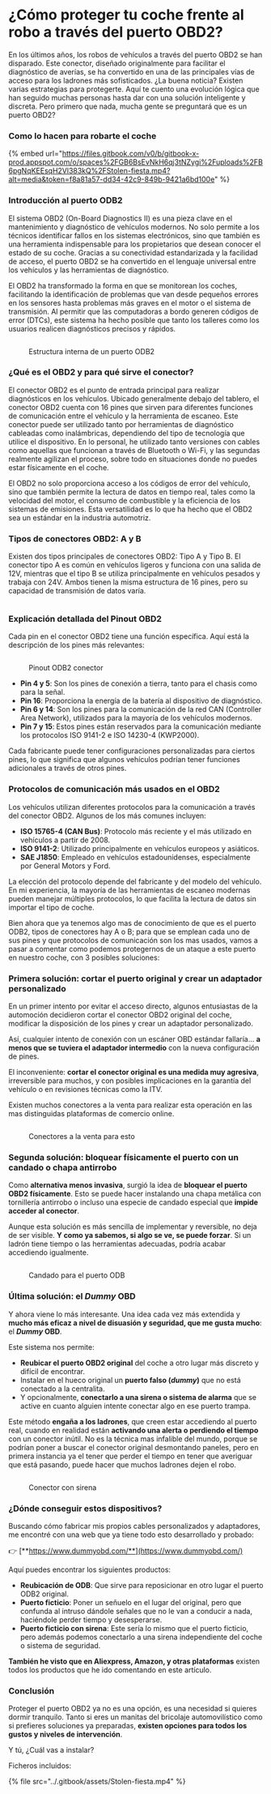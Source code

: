 # ¿Cómo proteger tu coche frente al robo a través del puerto OBD2?

En los últimos años, los robos de vehículos a través del puerto OBD2 se han disparado. Este conector, diseñado originalmente para facilitar el diagnóstico de averías, se ha convertido en una de las principales vías de acceso para los ladrones más sofisticados. ¿La buena noticia? Existen varias estrategias para protegerte. Aquí te cuento una evolución lógica que han seguido muchas personas hasta dar con una solución inteligente y discreta. Pero primero que nada, mucha gente se preguntará que es un puerto OBD2?

### **Como lo hacen para robarte el coche**

{% embed url="https://files.gitbook.com/v0/b/gitbook-x-prod.appspot.com/o/spaces%2FGB6BsEvNkH6qj3tNZygi%2Fuploads%2FB6pgNqKEEsqH2Vl383kQ%2FStolen-fiesta.mp4?alt=media&token=f8a81a57-dd34-42c9-849b-9421a6bd100e" %}

### **Introducción al puerto ODB2**

El sistema OBD2 (On-Board Diagnostics II) es una pieza clave en el mantenimiento y diagnóstico de vehículos modernos. No solo permite a los técnicos identificar fallos en los sistemas electrónicos, sino que también es una herramienta indispensable para los propietarios que desean conocer el estado de su coche. Gracias a su conectividad estandarizada y la facilidad de acceso, el puerto OBD2 se ha convertido en el lenguaje universal entre los vehículos y las herramientas de diagnóstico.

El OBD2 ha transformado la forma en que se monitorean los coches, facilitando la identificación de problemas que van desde pequeños errores en los sensores hasta problemas más graves en el motor o el sistema de transmisión. Al permitir que las computadoras a bordo generen códigos de error (DTCs), este sistema ha hecho posible que tanto los talleres como los usuarios realicen diagnósticos precisos y rápidos.

<figure><img src="../.gitbook/assets/image (64).png" alt=""><figcaption><p>Estructura interna de un puerto ODB2</p></figcaption></figure>

### **¿Qué es el OBD2 y para qué sirve el conector?**

El conector OBD2 es el punto de entrada principal para realizar diagnósticos en los vehículos. Ubicado generalmente debajo del tablero, el conector OBD2 cuenta con 16 pines que sirven para diferentes funciones de comunicación entre el vehículo y la herramienta de escaneo. Este conector puede ser utilizado tanto por herramientas de diagnóstico cableadas como inalámbricas, dependiendo del tipo de tecnología que utilice el dispositivo. En lo personal, he utilizado tanto versiones con cables como aquellas que funcionan a través de Bluetooth o Wi-Fi, y las segundas realmente agilizan el proceso, sobre todo en situaciones donde no puedes estar físicamente en el coche.

El OBD2 no solo proporciona acceso a los códigos de error del vehículo, sino que también permite la lectura de datos en tiempo real, tales como la velocidad del motor, el consumo de combustible y la eficiencia de los sistemas de emisiones. Esta versatilidad es lo que ha hecho que el OBD2 sea un estándar en la industria automotriz.

### **Tipos de conectores OBD2: A y B**

Existen dos tipos principales de conectores OBD2: Tipo A y Tipo B. El conector tipo A es común en vehículos ligeros y funciona con una salida de 12V, mientras que el tipo B se utiliza principalmente en vehículos pesados y trabaja con 24V. Ambos tienen la misma estructura de 16 pines, pero su capacidad de transmisión de datos varía.

<figure><img src="../.gitbook/assets/image (65).png" alt=""><figcaption></figcaption></figure>

### **Explicación detallada del Pinout OBD2**

Cada pin en el conector OBD2 tiene una función específica. Aquí está la descripción de los pines más relevantes:

<figure><img src="../.gitbook/assets/image (66).png" alt=""><figcaption><p>Pinout ODB2 conector</p></figcaption></figure>

* **Pin 4 y 5**: Son los pines de conexión a tierra, tanto para el chasis como para la señal.
* **Pin 16**: Proporciona la energía de la batería al dispositivo de diagnóstico.
* **Pin 6 y 14**: Son los pines para la comunicación de la red CAN (Controller Area Network), utilizados para la mayoría de los vehículos modernos.
* **Pin 7 y 15**: Estos pines están reservados para la comunicación mediante los protocolos ISO 9141-2 e ISO 14230-4 (KWP2000).

Cada fabricante puede tener configuraciones personalizadas para ciertos pines, lo que significa que algunos vehículos podrían tener funciones adicionales a través de otros pines.&#x20;

### **Protocolos de comunicación más usados en el OBD2**

Los vehículos utilizan diferentes protocolos para la comunicación a través del conector OBD2. Algunos de los más comunes incluyen:

* **ISO 15765-4 (CAN Bus)**: Protocolo más reciente y el más utilizado en vehículos a partir de 2008.
* **ISO 9141-2**: Utilizado principalmente en vehículos europeos y asiáticos.
* **SAE J1850**: Empleado en vehículos estadounidenses, especialmente por General Motors y Ford.

La elección del protocolo depende del fabricante y del modelo del vehículo. En mi experiencia, la mayoría de las herramientas de escaneo modernas pueden manejar múltiples protocolos, lo que facilita la lectura de datos sin importar el tipo de coche.

Bien ahora que ya tenemos algo mas de conocimiento de que es el puerto ODB2, tipos de conectores hay A o B; para que se emplean cada uno de sus pines y que protocolos de comunicación son los mas usados, vamos a pasar a comentar como podemos protegernos de un ataque a este puerto en nuestro coche, con 3 posibles soluciones:

### Primera solución: cortar el puerto original y crear un adaptador personalizado

En un primer intento por evitar el acceso directo, algunos entusiastas de la automoción decidieron cortar el conector OBD2 original del coche, modificar la disposición de los pines y crear un adaptador personalizado.

Así, cualquier intento de conexión con un escáner OBD estándar fallaría… **a menos que se tuviera el adaptador intermedio** con la nueva configuración de pines.

El inconveniente: **cortar el conector original es una medida muy agresiva**, irreversible para muchos, y con posibles implicaciones en la garantía del vehículo o en revisiones técnicas como la ITV.

Existen muchos conectores a la venta para realizar esta operación en las mas distinguidas plataformas de comercio online.

<figure><img src="../.gitbook/assets/image (67).png" alt=""><figcaption><p>Conectores a la venta para esto</p></figcaption></figure>

### Segunda solución: bloquear físicamente el puerto con un candado o chapa antirrobo

Como **alternativa menos invasiva**, surgió la idea de **bloquear el puerto OBD2 físicamente**. Esto se puede hacer instalando una chapa metálica con tornillería antirrobo o incluso una especie de candado especial que **impide acceder al conector**.

Aunque esta solución es más sencilla de implementar y reversible, no deja de ser visible. **Y como ya sabemos, si algo se ve, se puede forzar**. Si un ladrón tiene tiempo o las herramientas adecuadas, podría acabar accediendo igualmente.

<figure><img src="../.gitbook/assets/image (68).png" alt=""><figcaption><p>Candado para el puerto ODB</p></figcaption></figure>

### Última solución: el _Dummy_ OBD

Y ahora viene lo más interesante. Una idea cada vez más extendida y **mucho más eficaz a nivel de disuasión y seguridad, que me gusta mucho**: el _**Dummy**_**&#x20;OBD**.

Este sistema nos permite:

* **Reubicar el puerto OBD2 original** del coche a otro lugar más discreto y difícil de encontrar.
* Instalar en el hueco original un **puerto falso (**_**dummy**_**)** que no está conectado a la centralita.
* Y opcionalmente, **conectarlo a una sirena o sistema de alarma** que se active en cuanto alguien intente conectar algo en ese puerto trampa.

Este método **engaña a los ladrones**, que creen estar accediendo al puerto real, cuando en realidad están **activando una alerta o perdiendo el tiempo** con un conector inútil. No es la técnica mas infalible del mundo, porque se podrían poner a buscar el conector original desmontando paneles, pero en primera instancia ya el tener que perder el tiempo en tener que averiguar que está pasando, puede hacer que muchos ladrones dejen el robo.

<figure><img src="../.gitbook/assets/image (1).png" alt=""><figcaption><p>Conector con sirena</p></figcaption></figure>

### ¿Dónde conseguir estos dispositivos?

Buscando cómo fabricar mis propios cables personalizados y adaptadores, me encontré con una web que ya tiene todo esto desarrollado y probado:

👉 [**https://www.dummyobd.com/**](https://www.dummyobd.com/)

Aquí puedes encontrar los siguientes productos:

* **Reubicación de ODB**: Que sirve para reposicionar en otro lugar el puerto ODB2 original.
* **Puerto ficticio**: Poner un señuelo en el lugar del original, pero que confunda al intruso dándole señales que no le van a conducir a nada, haciéndole perder tiempo y desesperarse.
* **Puerto ficticio con sirena**: Este sería lo mismo que el puerto ficticio, pero además podemos conectarlo a una sirena independiente del coche o sistema de seguridad.

**También he visto que en Aliexpress, Amazon, y otras plataformas** existen todos los productos que he ido comentando en este artículo.

### Conclusión

Proteger el puerto OBD2 ya no es una opción, es una necesidad si quieres dormir tranquilo. Tanto si eres un manitas del bricolaje automovilístico como si prefieres soluciones ya preparadas, **existen opciones para todos los gustos y niveles de intervención**.

Y tú, ¿Cuál vas a instalar?



Ficheros incluidos:

{% file src="../.gitbook/assets/Stolen-fiesta.mp4" %}
